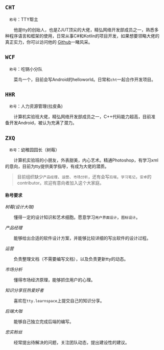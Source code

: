 ## `CHT`

&emsp;`称号`：TTY帮主

&emsp;&emsp;他是tty的创始人，也是ZJUT顶尖的大佬，精弘网络开发部成员之一，熟悉多种程序语言和框架的使用，日常从事C#和Kotlin的项目开发，如果想要领略大佬的真正实力，你可以访问他的
[Github](https://github.com/h1542462994)一睹风采。

## `WCF`

&emsp;`称号`：吃锅小分队

&emsp;&emsp;菜鸟一个，目前会写Android的helloworld。日常和`cht`一起合作开发项目。

## `HHR`

&emsp;`称号`：人力资源管理(拉皮条)

&emsp;&emsp;计算机实验班大佬，精弘网络开发部成员之一，C++代码能力超高，目前准备开发Android，被认为充满了潜力。

## `ZXQ`

&emsp;`称号`：幼稚园园长（树莓）

&emsp;&emsp;计算机实验班的小朋友，外表甜美，内心艺术。精通Photoshop，有学习xml的意向，目前为tty提供美学指导，有成为大佬的潜质。

> 目前组织缺少`产品经理`、`运营`、`市场分析`，还有会写`后端`，`学习笔记`，`安卓`的contributor。欢迎有意向者加入这个大家庭。

#### 称号要求

*树莓(设计大咖)*

&emsp;&emsp;懂得一定的设计知识和艺术细胞。愿意学习`用户界面设计`，`图标设计`。

*产品经理*

&emsp;&emsp;能够给出合适的软件设计方案，并能够比较详细的写出软件的设计过程。

*运营*

&emsp;&emsp;负责整理文档（不需要编写文档），以及负责更新tty的动态。

*市场分析*

&emsp;&emsp;懂得市场经济原理，能够抓住用户的心理。

*知识分享狂热爱好者*

&emsp;&emsp;喜欢在`tty.learnspace`上提交自己的知识分享。

*后端大咖*

&emsp;&emsp;能够自己独立完成后端的编写。

*忠实粉丝*

&emsp;&emsp;经常提出待解决的问题，关注团队动态，提出建设性的建议。
